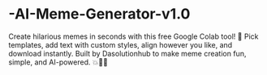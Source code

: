 # -AI-Meme-Generator-v1.0
Create hilarious memes in seconds with this free Google Colab tool! 🎉 Pick templates, add text with custom styles, align however you like, and download instantly. Built by Dasolutionhub to make meme creation fun, simple, and AI-powered. 💥🧠😂
